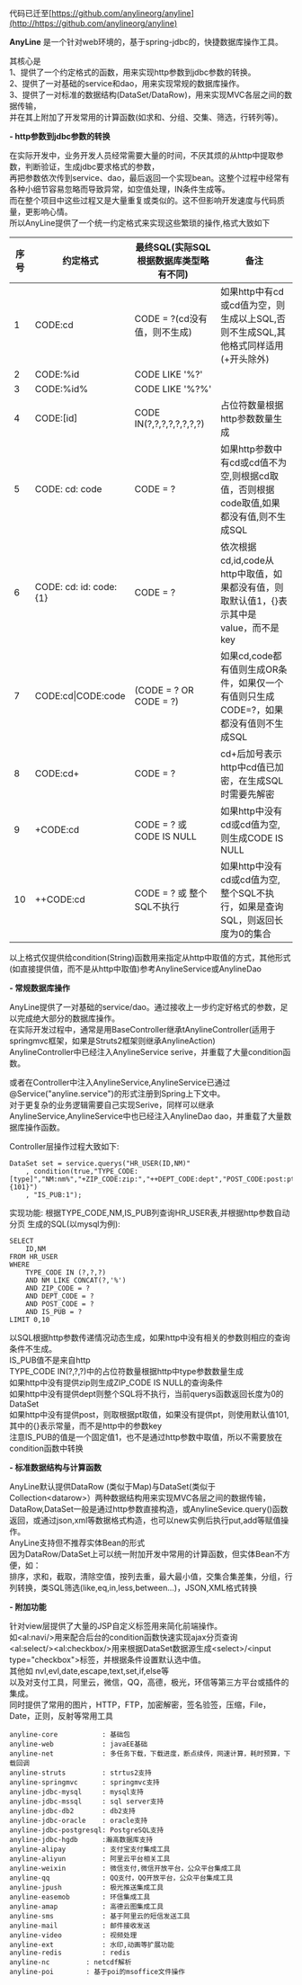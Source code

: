  代码已迁至[https://github.com/anylineorg/anyline](http://https://github.com/anylineorg/anyline)
 
 **AnyLine**  是一个针对web环境的，基于spring-jdbc的，快捷数据库操作工具。

其核心是  
   1、提供了一个约定格式的函数，用来实现http参数到jdbc参数的转换。  
   2、提供了一对基础的service和dao，用来实现常规的数据库操作。  
   3、提供了一对标准的数据结构(DataSet/DataRow)，用来实现MVC各层之间的数据传输，  
    并在其上附加了开发常用的计算函数(如求和、分组、交集、筛选，行转列等)。  

 **- http参数到jdbc参数的转换** 

在实际开发中，业务开发人员经常需要大量的时间，不厌其烦的从http中提取参数，判断验证，生成jdbc要求格式的参数，  
再把参数依次传到service、dao，最后返回一个实现bean。这整个过程中经常有各种小细节容易忽略而导致异常，如空值处理，IN条件生成等。  
而在整个项目中这些过程又是大量重复或类似的。这不但影响开发速度与代码质量，更影响心情。  
所以AnyLine提供了一个统一约定格式来实现这些繁琐的操作,格式大致如下 

序号|约定格式|最终SQL(实际SQL根据数据库类型略有不同)|备注
| --- | --- | --- | --- |
1|CODE:cd|CODE = ?(cd没有值，则不生成)|如果http中有cd或cd值为空，则生成以上SQL,否则不生成SQL,其他格式同样适用(+开头除外)
2|CODE:%id|CODE LIKE '%?'|
3|CODE:%id%|CODE LIKE '%?%'|
4|CODE:[id]|CODE IN(?,?,?,?,?,?,?,?)|占位符数量根据http参数数量生成
5|CODE: cd: code|CODE = ?|如果http参数中有cd或cd值不为空,则根据cd取值，否则根据code取值,如果都没有值,则不生成SQL
6|CODE: cd: id: code:{1}|CODE = ?|依次根据cd,id,code从http中取值，如果都没有值，则取默认值1，{}表示其中是value，而不是key
7|CODE:cd\|CODE:code|(CODE = ? OR CODE = ?)|如果cd,code都有值则生成OR条件，如果仅一个有值则只生成CODE=?，如果都没有值则不生成SQL
8|CODE:cd+|CODE = ?|cd+后加号表示http中cd值已加密，在生成SQL时需要先解密
9|+CODE:cd|CODE = ? 或 CODE IS NULL|如果http中没有cd或cd值为空,则生成CODE IS NULL
10|++CODE:cd|CODE = ? 或 整个SQL不执行|如果http中没有cd或cd值为空,整个SQL不执行，如果是查询SQL，则返回长度为0的集合


以上格式仅提供给condition(String)函数用来指定从http中取值的方式，其他形式(如直接提供值，而不是从http中取值)参考AnylineService或AnylineDao  

 **- 常规数据库操作** 

AnyLine提供了一对基础的service/dao。通过接收上一步约定好格式的参数，足以完成绝大部分的数据库操作。  
在实际开发过程中，通常是用BaseController继承tAnylineController(适用于springmvc框架，如果是Struts2框架则继承AnylineAction)  
AnylineController中已经注入AnylineService serive，并重载了大量condition函数。  

或者在Controller中注入AnylineService,AnylineService已通过@Service("anyline.service")的形式注册到Spring上下文中。  
对于更复杂的业务逻辑需要自己实现Serive，同样可以继承AnylineService,AnylineService中也已经注入AnylineDao dao，并重载了大量数据库操作函数。  

Controller层操作过程大致如下:  
```
DataSet set = service.querys("HR_USER(ID,NM)"
    , condition(true,"TYPE_CODE:[type]","NM:nm%","+ZIP_CODE:zip:","++DEPT_CODE:dept","POST_CODE:post:pt:{101}")
    , "IS_PUB:1");
```
实现功能:
    根据TYPE_CODE,NM,IS_PUB列查询HR_USER表,并根据http参数自动分页
生成的SQL(以mysql为例):

```
SELECT
    ID,NM
FROM HR_USER  
WHERE
    TYPE_CODE IN (?,?,?)  
    AND NM LIKE CONCAT(?,'%')
    AND ZIP_CODE = ?
    AND DEPT_CODE = ?
    AND POST_CODE = ?
    AND IS_PUB = ?
LIMIT 0,10
```
以SQL根据http参数传递情况动态生成，如果http中没有相关的参数则相应的查询条件不生成。  
IS_PUB值不是来自http  
TYPE_CODE IN(?,?,?)中的占位符数量根据http中type参数数量生成  
如果http中没有提供zip则生成ZIP_CODE IS NULL的查询条件  
如果http中没有提供dept则整个SQL将不执行，当前querys函数返回长度为0的DataSet  
如果http中没有提供post，则取根据pt取值，如果没有提供pt，则使用默认值101,其中的{}表示常量，而不是http中的参数key  
注意IS_PUB的值是一个固定值1，也不是通过http参数中取值，所以不需要放在condition函数中转换  

 **- 标准数据结构与计算函数** 

AnyLine默认提供DataRow (类似于Map)与DataSet(类似于Collection&lt;datarow&gt;）两种数据结构用来实现MVC各层之间的数据传输，  
DataRow,DataSet一般是通过http参数直接构造，或AnylineSevice.query()函数返回，或通过json,xml等数据格式构造，也可以new实例后执行put,add等赋值操作。  
AnyLine支持但不推荐实体Bean的形式  
因为DataRow/DataSet上可以统一附加开发中常用的计算函数，但实体Bean不方便，如：  
排序，求和，截取，清除空值，按列去重，最大最小值，交集合集差集，分组，行列转换，类SQL筛选(like,eq,in,less,between...)，JSON,XML格式转换  

 **- 附加功能** 

针对view层提供了大量的JSP自定义标签用来简化前端操作。  
如&lt;al:navi/&gt;用来配合后台的condition函数快速实现ajax分页查询  
&lt;al:select/&gt;&lt;al:checkbox/&gt;用来根据DataSet数据源生成&lt;select&gt;/&lt;input type="checkbox"&gt;标签，并根据条件设置默认选中值。  
其他如 nvl,evl,date,escape,text,set,if,else等  
以及对支付工具，阿里云，微信，QQ，高德，极光，环信等第三方平台或插件的集成。  
同时提供了常用的图片，HTTP，FTP，加密解密，签名验签，压缩，File，Date，正则，反射等常用工具  


```
anyline-core           : 基础包
anyline-web            : javaEE基础
anyline-net            : 多任务下载，下载进度，断点续传，网速计算，耗时预算，下载回调	
anyline-struts         : strtus2支持
anyline-springmvc      : springmvc支持
anyline-jdbc-mysql     : mysql支持
anyline-jdbc-mssql     : sql server支持
anyline-jdbc-db2       : db2支持
anyline-jdbc-oracle    : oracle支持
anyline-jdbc-postgresql: PostgreSQL支持
anyline-jdbc-hgdb      :瀚高数据库支持
anyline-alipay         : 支付宝支付集成工具
anyline-aliyun         : 阿里云平台相关工具
anyline-weixin         : 微信支付,微信开放平台，公众平台集成工具
anyline-qq             : QQ支付，QQ开放平台，公众平台集成工具
anyline-jpush          : 极光推送集成工具
anyline-easemob        : 环信集成工具
anyline-amap           : 高德云图集成工具
anyline-sms            : 基于阿里云的短信发送工具
anyline-mail           : 邮件接收发送
anyline-video          : 视频处理
anyline-ext            : 水印,动画等扩展功能
anyline-redis          : redis
anyline-nc	       : netcdf解析
anyline-poi	       : 基于poi的msoffice文件操作
```
